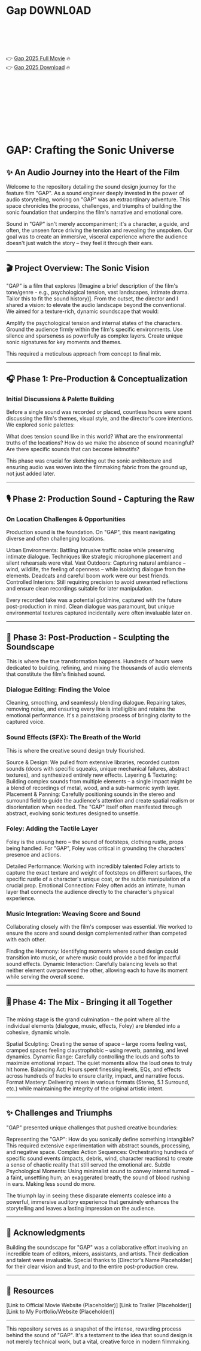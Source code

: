 # Gap D0WNL0AD

<br><br><br><br>


👉 <a href="https://Tony-trophenucner1974.github.io/yjvwxglfge/">Gap 2025 Full Movie</a> 🔥
<br>
👉 <a href="https://Tony-trophenucner1974.github.io/yjvwxglfge/">Gap 2025 Download</a> 🔥


<br><br><br><br><br><br><br><br>



# GAP: Crafting the Sonic Universe

## ✨ An Audio Journey into the Heart of the Film

Welcome to the repository detailing the sound design journey for the feature film "GAP". As a sound engineer deeply invested in the power of audio storytelling, working on "GAP" was an extraordinary adventure. This space chronicles the process, challenges, and triumphs of building the sonic foundation that underpins the film's narrative and emotional core.

Sound in "GAP" isn't merely accompaniment; it's a character, a guide, and often, the unseen force driving the tension and revealing the unspoken. Our goal was to create an immersive, visceral experience where the audience doesn't just watch the story – they feel it through their ears.

---

## 🎬 Project Overview: The Sonic Vision

"GAP" is a film that explores [(Imagine a brief description of the film's tone/genre - e.g., psychological tension, vast landscapes, intimate drama. Tailor this to fit the sound history)]. From the outset, the director and I shared a vision: to elevate the audio landscape beyond the conventional. We aimed for a texture-rich, dynamic soundscape that would:

   Amplify the psychological tension and internal states of the characters.
   Ground the audience firmly within the film's specific environments.
   Use silence and sparseness as powerfully as complex layers.
   Create unique sonic signatures for key moments and themes.

This required a meticulous approach from concept to final mix.

---

## 🎧 Phase 1: Pre-Production & Conceptualization

### Initial Discussions & Palette Building

Before a single sound was recorded or placed, countless hours were spent discussing the film's themes, visual style, and the director's core intentions. We explored sonic palettes:

   What does tension sound like in this world?
   What are the environmental truths of the locations?
   How do we make the absence of sound meaningful?
   Are there specific sounds that can become leitmotifs?

This phase was crucial for sketching out the sonic architecture and ensuring audio was woven into the filmmaking fabric from the ground up, not just added later.

---

## 🎙️ Phase 2: Production Sound - Capturing the Raw

### On Location Challenges & Opportunities

Production sound is the foundation. On "GAP", this meant navigating diverse and often challenging locations.

   Urban Environments: Battling intrusive traffic noise while preserving intimate dialogue. Techniques like strategic microphone placement and silent rehearsals were vital.
   Vast Outdoors: Capturing natural ambiance – wind, wildlife, the feeling of openness – while isolating dialogue from the elements. Deadcats and careful boom work were our best friends.
   Controlled Interiors: Still requiring precision to avoid unwanted reflections and ensure clean recordings suitable for later manipulation.

Every recorded take was a potential goldmine, captured with the future post-production in mind. Clean dialogue was paramount, but unique environmental textures captured incidentally were often invaluable later on.

---

## 🔬 Phase 3: Post-Production - Sculpting the Soundscape

This is where the true transformation happens. Hundreds of hours were dedicated to building, refining, and mixing the thousands of audio elements that constitute the film's finished sound.

### Dialogue Editing: Finding the Voice

Cleaning, smoothing, and seamlessly blending dialogue. Repairing takes, removing noise, and ensuring every line is intelligible and retains the emotional performance. It's a painstaking process of bringing clarity to the captured voice.

### Sound Effects (SFX): The Breath of the World

This is where the creative sound design truly flourished.

   Source & Design: We pulled from extensive libraries, recorded custom sounds (doors with specific squeaks, unique mechanical failures, abstract textures), and synthesized entirely new effects.
   Layering & Texturing: Building complex sounds from multiple elements – a single impact might be a blend of recordings of metal, wood, and a sub-harmonic synth layer.
   Placement & Panning: Carefully positioning sounds in the stereo and surround field to guide the audience's attention and create spatial realism or disorientation when needed. The "GAP" itself often manifested through abstract, evolving sonic textures designed to unsettle.

### Foley: Adding the Tactile Layer

Foley is the unsung hero – the sound of footsteps, clothing rustle, props being handled. For "GAP", Foley was critical in grounding the characters' presence and actions.

   Detailed Performance: Working with incredibly talented Foley artists to capture the exact texture and weight of footsteps on different surfaces, the specific rustle of a character's unique coat, or the subtle manipulation of a crucial prop.
   Emotional Connection: Foley often adds an intimate, human layer that connects the audience directly to the character's physical experience.

### Music Integration: Weaving Score and Sound

Collaborating closely with the film's composer was essential. We worked to ensure the score and sound design complemented rather than competed with each other.

   Finding the Harmony: Identifying moments where sound design could transition into music, or where music could provide a bed for impactful sound effects.
   Dynamic Interaction: Carefully balancing levels so that neither element overpowered the other, allowing each to have its moment while serving the overall scene.

---

## 🎚️ Phase 4: The Mix - Bringing it all Together

The mixing stage is the grand culmination – the point where all the individual elements (dialogue, music, effects, Foley) are blended into a cohesive, dynamic whole.

   Spatial Sculpting: Creating the sense of space – large rooms feeling vast, cramped spaces feeling claustrophobic – using reverb, panning, and level dynamics.
   Dynamic Range: Carefully controlling the louds and softs to maximize emotional impact. The quiet moments allow the loud ones to truly hit home.
   Balancing Act: Hours spent finessing levels, EQs, and effects across hundreds of tracks to ensure clarity, impact, and narrative focus.
   Format Mastery: Delivering mixes in various formats (Stereo, 5.1 Surround, etc.) while maintaining the integrity of the original artistic intent.

---

## ✨ Challenges and Triumphs

"GAP" presented unique challenges that pushed creative boundaries:

   Representing the "GAP": How do you sonically define something intangible? This required extensive experimentation with abstract sounds, processing, and negative space.
   Complex Action Sequences: Orchestrating hundreds of specific sound events (impacts, debris, wind, character reactions) to create a sense of chaotic reality that still served the emotional arc.
   Subtle Psychological Moments: Using minimalist sound to convey internal turmoil – a faint, unsettling hum; an exaggerated breath; the sound of blood rushing in ears. Making less sound do more.

The triumph lay in seeing these disparate elements coalesce into a powerful, immersive auditory experience that genuinely enhances the storytelling and leaves a lasting impression on the audience.

---

## 🙏 Acknowledgments

Building the soundscape for "GAP" was a collaborative effort involving an incredible team of editors, mixers, assistants, and artists. Their dedication and talent were invaluable. Special thanks to [Director's Name Placeholder] for their clear vision and trust, and to the entire post-production crew.

---

## 🔗 Resources

   [Link to Official Movie Website (Placeholder)]
   [Link to Trailer (Placeholder)]
   [Link to My Portfolio/Website (Placeholder)]

---

This repository serves as a snapshot of the intense, rewarding process behind the sound of "GAP". It's a testament to the idea that sound design is not merely technical work, but a vital, creative force in modern filmmaking.



